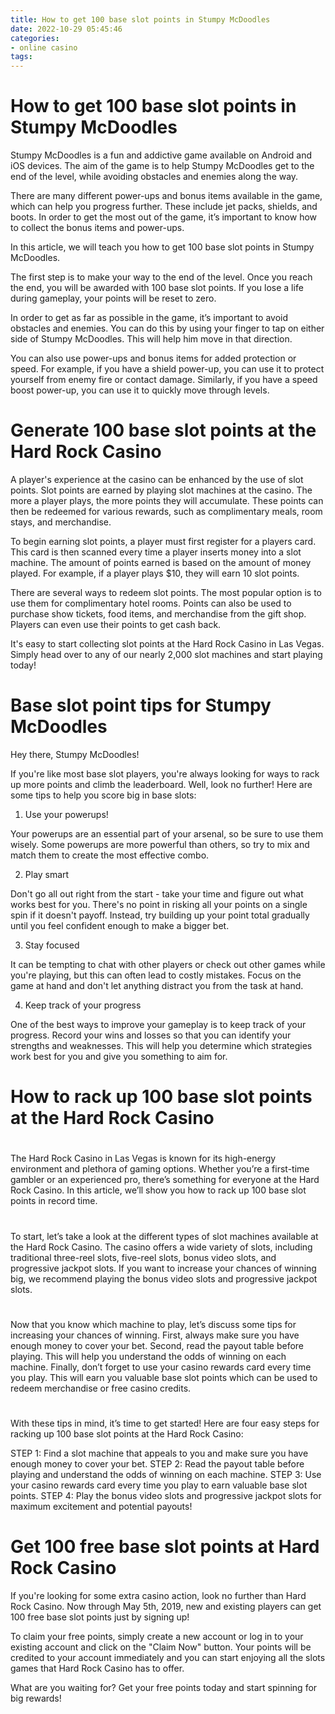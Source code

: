```yaml
---
title: How to get 100 base slot points in Stumpy McDoodles
date: 2022-10-29 05:45:46
categories:
- online casino
tags:
---
```



#  How to get 100 base slot points in Stumpy McDoodles

Stumpy McDoodles is a fun and addictive game available on Android and iOS devices. The aim of the game is to help Stumpy McDoodles get to the end of the level, while avoiding obstacles and enemies along the way.

There are many different power-ups and bonus items available in the game, which can help you progress further. These include jet packs, shields, and boots. In order to get the most out of the game, it’s important to know how to collect the bonus items and power-ups.

In this article, we will teach you how to get 100 base slot points in Stumpy McDoodles.

The first step is to make your way to the end of the level. Once you reach the end, you will be awarded with 100 base slot points. If you lose a life during gameplay, your points will be reset to zero.

In order to get as far as possible in the game, it’s important to avoid obstacles and enemies. You can do this by using your finger to tap on either side of Stumpy McDoodles. This will help him move in that direction.

You can also use power-ups and bonus items for added protection or speed. For example, if you have a shield power-up, you can use it to protect yourself from enemy fire or contact damage. Similarly, if you have a speed boost power-up, you can use it to quickly move through levels.

#  Generate 100 base slot points at the Hard Rock Casino
A player's experience at the casino can be enhanced by the use of slot points. Slot points are earned by playing slot machines at the casino. The more a player plays, the more points they will accumulate. These points can then be redeemed for various rewards, such as complimentary meals, room stays, and merchandise.

To begin earning slot points, a player must first register for a players card. This card is then scanned every time a player inserts money into a slot machine. The amount of points earned is based on the amount of money played. For example, if a player plays $10, they will earn 10 slot points.

There are several ways to redeem slot points. The most popular option is to use them for complimentary hotel rooms. Points can also be used to purchase show tickets, food items, and merchandise from the gift shop. Players can even use their points to get cash back.

It's easy to start collecting slot points at the Hard Rock Casino in Las Vegas. Simply head over to any of our nearly 2,000 slot machines and start playing today!

#  Base slot point tips for Stumpy McDoodles

Hey there, Stumpy McDoodles!

If you're like most base slot players, you're always looking for ways to rack up more points and climb the leaderboard. Well, look no further! Here are some tips to help you score big in base slots:

1. Use your powerups!

Your powerups are an essential part of your arsenal, so be sure to use them wisely. Some powerups are more powerful than others, so try to mix and match them to create the most effective combo.

2. Play smart

Don't go all out right from the start - take your time and figure out what works best for you. There's no point in risking all your points on a single spin if it doesn't payoff. Instead, try building up your point total gradually until you feel confident enough to make a bigger bet.

3. Stay focused

It can be tempting to chat with other players or check out other games while you're playing, but this can often lead to costly mistakes. Focus on the game at hand and don't let anything distract you from the task at hand.

4. Keep track of your progress

One of the best ways to improve your gameplay is to keep track of your progress. Record your wins and losses so that you can identify your strengths and weaknesses. This will help you determine which strategies work best for you and give you something to aim for.

#  How to rack up 100 base slot points at the Hard Rock Casino

#

The Hard Rock Casino in Las Vegas is known for its high-energy environment and plethora of gaming options. Whether you’re a first-time gambler or an experienced pro, there’s something for everyone at the Hard Rock Casino. In this article, we’ll show you how to rack up 100 base slot points in record time.

#

To start, let’s take a look at the different types of slot machines available at the Hard Rock Casino. The casino offers a wide variety of slots, including traditional three-reel slots, five-reel slots, bonus video slots, and progressive jackpot slots. If you want to increase your chances of winning big, we recommend playing the bonus video slots and progressive jackpot slots.

#

Now that you know which machine to play, let’s discuss some tips for increasing your chances of winning. First, always make sure you have enough money to cover your bet. Second, read the payout table before playing. This will help you understand the odds of winning on each machine. Finally, don’t forget to use your casino rewards card every time you play. This will earn you valuable base slot points which can be used to redeem merchandise or free casino credits.

#

With these tips in mind, it’s time to get started! Here are four easy steps for racking up 100 base slot points at the Hard Rock Casino:

STEP 1: Find a slot machine that appeals to you and make sure you have enough money to cover your bet. STEP 2: Read the payout table before playing and understand the odds of winning on each machine. STEP 3: Use your casino rewards card every time you play to earn valuable base slot points. STEP 4: Play the bonus video slots and progressive jackpot slots for maximum excitement and potential payouts!

#  Get 100 free base slot points at Hard Rock Casino

If you're looking for some extra casino action, look no further than Hard Rock Casino. Now through May 5th, 2019, new and existing players can get 100 free base slot points just by signing up!

To claim your free points, simply create a new account or log in to your existing account and click on the "Claim Now" button. Your points will be credited to your account immediately and you can start enjoying all the slots games that Hard Rock Casino has to offer.

What are you waiting for? Get your free points today and start spinning for big rewards!